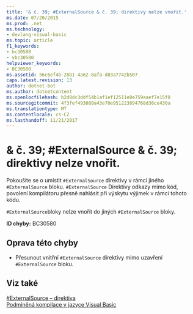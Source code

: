 ```yaml
---
title: '& č. 39; #ExternalSource & č. 39; direktivy nelze vnořit.'
ms.date: 07/20/2015
ms.prod: .net
ms.technology:
- devlang-visual-basic
ms.topic: article
f1_keywords:
- bc30580
- vbc30580
helpviewer_keywords:
- BC30580
ms.assetid: 56c6ef4b-28b1-4a62-8afa-d83a7742b507
caps.latest.revision: 13
author: dotnet-bot
ms.author: dotnetcontent
ms.openlocfilehash: b2d8dc3ddf54b1af1ef12511e8e759aaef7e15f8
ms.sourcegitcommit: 4f3fef493080a43e70e951223894768d36ce430a
ms.translationtype: MT
ms.contentlocale: cs-CZ
ms.lasthandoff: 11/21/2017
---
```

# <a name="39externalsource39-directives-cannot-be-nested"></a>& č. 39; #ExternalSource & č. 39; direktivy nelze vnořit.
Pokoušíte se o umístit `#ExternalSource` direktivy v rámci jiného `#ExternalSource` bloku. `#ExternalSource` Direktivy odkazy mimo kód, povolení kompilátoru přesně nahlásit při výskytu výjimek v rámci tohoto kódu.  
  
 `#ExternalSource`bloky nelze vnořit do jiných `#ExternalSource` bloky.  
  
 **ID chyby:** BC30580  
  
## <a name="to-correct-this-error"></a>Oprava této chyby  
  
-   Přesunout vnitřní `#ExternalSource` direktivy mimo uzavření `#ExternalSource` bloku.  
  
## <a name="see-also"></a>Viz také  
 [#ExternalSource – direktiva](../../visual-basic/language-reference/directives/externalsource-directive.md)  
 [Podmíněná kompilace v jazyce Visual Basic](~/docs/visual-basic/programming-guide/program-structure/conditional-compilation.md)

